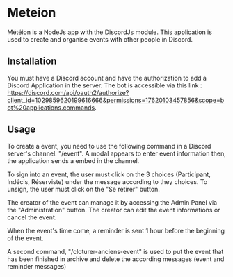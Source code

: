 # Meteion

Météion is a NodeJs app with the DiscordJs module. This application is used to create and organise events with other people in Discord.

## Installation

You must have a Discord account and have the authorization to add a Discord Application in the server.
The bot is accessible via this link : https://discord.com/api/oauth2/authorize?client_id=1029859620199616666&permissions=17620103457856&scope=bot%20applications.commands.

## Usage

To create a event, you need to use the following command in a Discord server's channel: "/event".
A modal appears to enter event information then, the application sends a embed in the channel.

To sign into an event, the user must click on the 3 choices (Participant, Indécis, Réserviste) under the message according to they choices. To unsign, the user must click on the "Se retirer" button.

The creator of the event can manage it by accessing the Admin Panel via the "Administration" button. The creator can edit the event informations or cancel the event.

When the event's time come, a reminder is sent 1 hour before the beginning of the event.


A second command, "/cloturer-anciens-event" is used to put the event that has been finished in archive and delete the according messages (event and reminder messages)